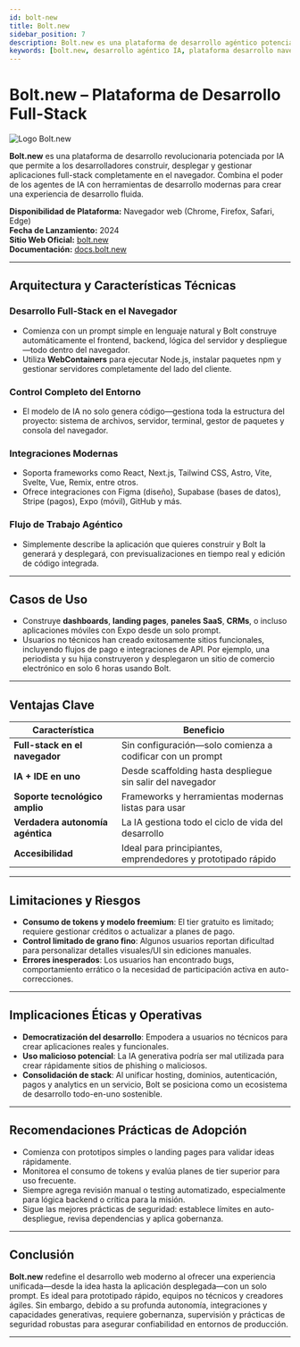 ```yaml
---
id: bolt-new
title: Bolt.new
sidebar_position: 7
description: Bolt.new es una plataforma de desarrollo agéntico potenciada por IA que permite generar, ejecutar, editar y desplegar aplicaciones full-stack directamente desde el navegador sin configuración local.
keywords: [bolt.new, desarrollo agéntico IA, plataforma desarrollo navegador, webcontainers, generación aplicaciones IA, desarrollo full-stack navegador, stackblitz]
---
```


# Bolt.new – Plataforma de Desarrollo Full-Stack

<img src="/img/artificial-intelligence/tools/bolt.svg" alt="Logo Bolt.new" class="ai-logo logo-bolt" />

**Bolt.new** es una plataforma de desarrollo revolucionaria potenciada por IA que permite a los desarrolladores construir, desplegar y gestionar aplicaciones full-stack completamente en el navegador. Combina el poder de los agentes de IA con herramientas de desarrollo modernas para crear una experiencia de desarrollo fluida.

**Disponibilidad de Plataforma:** Navegador web (Chrome, Firefox, Safari, Edge)  
**Fecha de Lanzamiento:** 2024  
**Sitio Web Oficial:** [bolt.new](https://bolt.new)  
**Documentación:** [docs.bolt.new](https://docs.bolt.new)  

---

## Arquitectura y Características Técnicas

### Desarrollo Full-Stack en el Navegador
- Comienza con un prompt simple en lenguaje natural y Bolt construye automáticamente el frontend, backend, lógica del servidor y despliegue—todo dentro del navegador.  
- Utiliza **WebContainers** para ejecutar Node.js, instalar paquetes npm y gestionar servidores completamente del lado del cliente.

### Control Completo del Entorno
- El modelo de IA no solo genera código—gestiona toda la estructura del proyecto: sistema de archivos, servidor, terminal, gestor de paquetes y consola del navegador.

### Integraciones Modernas
- Soporta frameworks como React, Next.js, Tailwind CSS, Astro, Vite, Svelte, Vue, Remix, entre otros.  
- Ofrece integraciones con Figma (diseño), Supabase (bases de datos), Stripe (pagos), Expo (móvil), GitHub y más.

### Flujo de Trabajo Agéntico
- Simplemente describe la aplicación que quieres construir y Bolt la generará y desplegará, con previsualizaciones en tiempo real y edición de código integrada.

---

## Casos de Uso

- Construye **dashboards**, **landing pages**, **paneles SaaS**, **CRMs**, o incluso aplicaciones móviles con Expo desde un solo prompt.  
- Usuarios no técnicos han creado exitosamente sitios funcionales, incluyendo flujos de pago e integraciones de API. Por ejemplo, una periodista y su hija construyeron y desplegaron un sitio de comercio electrónico en solo 6 horas usando Bolt.

---

## Ventajas Clave

| Característica                    | Beneficio                                           |
|-----------------------------------|-----------------------------------------------------|
| **Full-stack en el navegador**    | Sin configuración—solo comienza a codificar con un prompt |
| **IA + IDE en uno**               | Desde scaffolding hasta despliegue sin salir del navegador |
| **Soporte tecnológico amplio**    | Frameworks y herramientas modernas listas para usar |
| **Verdadera autonomía agéntica**  | La IA gestiona todo el ciclo de vida del desarrollo |
| **Accesibilidad**                 | Ideal para principiantes, emprendedores y prototipado rápido |

---

## Limitaciones y Riesgos

- **Consumo de tokens y modelo freemium**: El tier gratuito es limitado; requiere gestionar créditos o actualizar a planes de pago.  
- **Control limitado de grano fino**: Algunos usuarios reportan dificultad para personalizar detalles visuales/UI sin ediciones manuales.  
- **Errores inesperados**: Los usuarios han encontrado bugs, comportamiento errático o la necesidad de participación activa en auto-correcciones.

---

## Implicaciones Éticas y Operativas

- **Democratización del desarrollo**: Empodera a usuarios no técnicos para crear aplicaciones reales y funcionales.  
- **Uso malicioso potencial**: La IA generativa podría ser mal utilizada para crear rápidamente sitios de phishing o maliciosos.  
- **Consolidación de stack**: Al unificar hosting, dominios, autenticación, pagos y analytics en un servicio, Bolt se posiciona como un ecosistema de desarrollo todo-en-uno sostenible.

---

## Recomendaciones Prácticas de Adopción

- Comienza con prototipos simples o landing pages para validar ideas rápidamente.  
- Monitorea el consumo de tokens y evalúa planes de tier superior para uso frecuente.  
- Siempre agrega revisión manual o testing automatizado, especialmente para lógica backend o crítica para la misión.  
- Sigue las mejores prácticas de seguridad: establece límites en auto-despliegue, revisa dependencias y aplica gobernanza.

---

## Conclusión

**Bolt.new** redefine el desarrollo web moderno al ofrecer una experiencia unificada—desde la idea hasta la aplicación desplegada—con un solo prompt. Es ideal para prototipado rápido, equipos no técnicos y creadores ágiles. Sin embargo, debido a su profunda autonomía, integraciones y capacidades generativas, requiere gobernanza, supervisión y prácticas de seguridad robustas para asegurar confiabilidad en entornos de producción.

---


